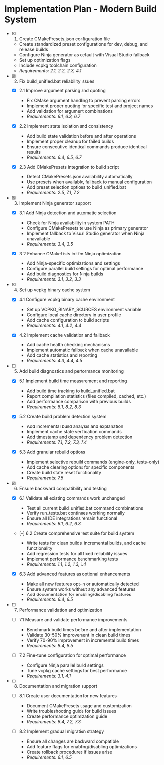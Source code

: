 # Implementation Plan - Modern Build System

- [x] 1. Create CMakePresets.json configuration file

  - Create standardized preset configurations for dev, debug, and release builds
  - Configure Ninja generator as default with Visual Studio fallback
  - Set up optimization flags
  - Include vcpkg toolchain configuration
  - _Requirements: 2.1, 2.2, 2.3, 4.1_

- [x] 2. Fix build_unified.bat reliability issues

  - [x] 2.1 Improve argument parsing and quoting

    - Fix CMake argument handling to prevent parsing errors
    - Implement proper quoting for specific test and project names
    - Add validation for argument combinations
    - _Requirements: 6.1, 6.3, 6.7_

  - [x] 2.2 Implement state isolation and consistency

    - Add build state validation before and after operations
    - Implement proper cleanup for failed builds
    - Ensure consecutive identical commands produce identical results
    - _Requirements: 6.4, 6.5, 6.7_

  - [x] 2.3 Add CMakePresets integration to build script

    - Detect CMakePresets.json availability automatically
    - Use presets when available, fallback to manual configuration
    - Add preset selection options to build_unified.bat
    - _Requirements: 2.5, 7.1, 7.2_

- [x] 3. Implement Ninja generator support

  - [x] 3.1 Add Ninja detection and automatic selection

    - Check for Ninja availability in system PATH
    - Configure CMakePresets to use Ninja as primary generator
    - Implement fallback to Visual Studio generator when Ninja unavailable
    - _Requirements: 3.4, 3.5_

  - [x] 3.2 Enhance CMakeLists.txt for Ninja optimization

    - Add Ninja-specific optimizations and settings
    - Configure parallel build settings for optimal performance
    - Add build diagnostics for Ninja builds
    - _Requirements: 3.1, 3.2, 3.3_

- [x] 4. Set up vcpkg binary cache system

  - [x] 4.1 Configure vcpkg binary cache environment

    - Set up VCPKG_BINARY_SOURCES environment variable
    - Configure local cache directory in user profile
    - Add cache configuration to build scripts
    - _Requirements: 4.1, 4.2, 4.4_

  - [x] 4.2 Implement cache validation and fallback

    - Add cache health checking mechanisms
    - Implement automatic fallback when cache unavailable
    - Add cache statistics and reporting
    - _Requirements: 4.3, 4.4, 4.5_

- [ ] 5. Add build diagnostics and performance monitoring

  - [x] 5.1 Implement build time measurement and reporting

    - Add build time tracking to build_unified.bat
    - Report compilation statistics (files compiled, cached, etc.)
    - Add performance comparison with previous builds
    - _Requirements: 8.1, 8.2, 8.3_

  - [x] 5.2 Create build problem detection system

    - Add incremental build analysis and explanation
    - Implement cache state verification commands
    - Add timestamp and dependency problem detection
    - _Requirements: 7.1, 7.2, 7.3, 7.4_

  - [x] 5.3 Add granular rebuild options

    - Implement selective rebuild commands (engine-only, tests-only)
    - Add cache clearing options for specific components
    - Create build state reset functionality
    - _Requirements: 7.5_

- [x] 6. Ensure backward compatibility and testing

  - [x] 6.1 Validate all existing commands work unchanged

    - Test all current build_unified.bat command combinations
    - Verify run_tests.bat continues working normally
    - Ensure all IDE integrations remain functional
    - _Requirements: 6.1, 6.2, 6.3_

  - [-] 6.2 Create comprehensive test suite for build system

    - Write tests for clean builds, incremental builds, and cache functionality
    - Add regression tests for all fixed reliability issues
    - Implement performance benchmarking tests
    - _Requirements: 1.1, 1.2, 1.3, 1.4_

  - [x] 6.3 Add advanced features as optional enhancements

    - Make all new features opt-in or automatically detected
    - Ensure system works without any advanced features
    - Add documentation for enabling/disabling features
    - _Requirements: 6.4, 6.5_

- [ ] 7. Performance validation and optimization

  - [ ] 7.1 Measure and validate performance improvements

    - Benchmark build times before and after implementation
    - Validate 30-50% improvement in clean build times
    - Verify 70-90% improvement in incremental build times
    - _Requirements: 8.4, 8.5_

  - [ ] 7.2 Fine-tune configuration for optimal performance
    - Configure Ninja parallel build settings
    - Tune vcpkg cache settings for best performance
    - _Requirements: 3.1, 4.1_

- [ ] 8. Documentation and migration support

  - [ ] 8.1 Create user documentation for new features

    - Document CMakePresets usage and customization
    - Write troubleshooting guide for build issues
    - Create performance optimization guide
    - _Requirements: 6.4, 7.2, 7.3_

  - [ ] 8.2 Implement gradual migration strategy
    - Ensure all changes are backward compatible
    - Add feature flags for enabling/disabling optimizations
    - Create rollback procedures if issues arise
    - _Requirements: 6.1, 6.5_
